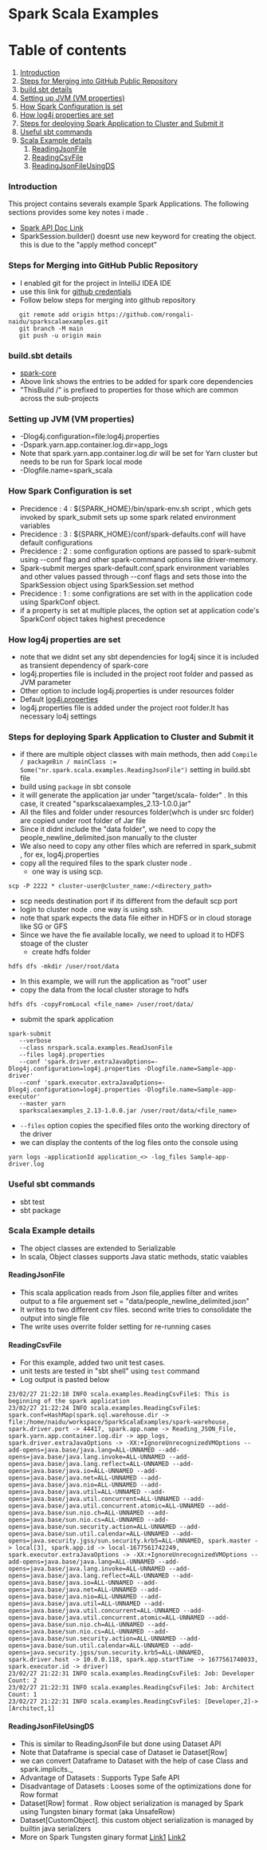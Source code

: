 # Spark Scala Examples
# Table of contents
1. [Introduction](#l3h1)
2. [Steps for Merging into GitHub Public Repository](#l3h2)
3. [build.sbt details](#l3h3)
4. [Setting up JVM (VM properties)](#l3h4)
5. [How Spark Configuration is set](#l3h5)
6. [How log4j properties are set](#l3h6)
7. [Steps for deploying Spark Application to Cluster and Submit it](#l3h7)
8. [Useful sbt commands](#l3h8)
9. [Scala Example details](#l3h9)
   1. [ReadingJsonFile](#l4h1)
   2. [ReadingCsvFile](#l4h2)
   3. [ReadingJsonFileUsingDS](#l4h3)


### Introduction  
<a id="l3h1"></a>
This project contains severals example Spark Applications. 
The following sections provides some key notes i made .
* [Spark API Doc Link](https://spark.apache.org/docs/2.4.0/api.html)
* SparkSession.builder() doesnt use new keyword for creating the object. this is due to the "apply method concept"


### Steps for Merging into GitHub Public Repository
<a id="l3h2"></a>
* I enabled git for the project in IntelliJ IDEA IDE
* use this link for [github credentials](https://ginnyfahs.medium.com/github-error-authentication-failed-from-command-line-3a545bfd0ca8)
* Follow below steps for merging into github repository

```
   git remote add origin https://github.com/rongali-naidu/sparkscalaexamples.git  
   git branch -M main
   git push -u origin main
```


### build.sbt details
<a id="l3h3"></a>
* [spark-core]( https://mvnrepository.com/artifact/org.apache.spark/spark-core_2.13/3.3.1 )
* Above link shows the entries to be added for spark core dependencies
* "ThisBuild /" is prefixed to properties for those which are common across the sub-projects


### Setting up JVM (VM properties)
<a id="l3h4"></a>
* -Dlog4j.configuration=file:log4j.properties
* -Dspark.yarn.app.container.log.dir=app_logs
*  Note that spark.yarn.app.container.log.dir will be set for Yarn cluster but needs to be run for Spark local mode
* -Dlogfile.name=spark_scala


### How Spark Configuration is set
<a id="l3h5"></a>
* Precidence : 4 :  ${SPARK_HOME}/bin/spark-env.sh script , which gets invoked by spark_submit sets up some spark related environment variables
* Precidence : 3  :  ${SPARK_HOME}/conf/spark-defaults.conf will have default configurations
* Precidence : 2 : some configuration options are passed to spark-submit using --conf flag and other spark-command options like driver-memory. 
* Spark-submit merges spark-default.conf,spark environment variables and other values passed through --conf flags and sets those into the SparkSession object using SparkSession.set method
* Precidence : 1 : some configrations are set with in the application code using SparkConf object.
* if a property is set at multiple places, the option set at application code's SparkConf object takes highest precedence


### How log4j properties are set
<a id="l3h6"></a>
* note that we didnt set any sbt dependencies for log4j since it is included as transient dependency of spark-core
* log4j.properties file is included in the project root folder and passed as JVM parameter
* Other option to include log4j.properties is under resources folder
* Default [log4j.properties](https://docs.oracle.com/cd/E29578_01/webhelp/cas_webcrawler/src/cwcg_config_log4j_file.html)
* log4j.properties file is added under the project root folder.It has
necessary lo4j settings 


### Steps for deploying Spark Application to Cluster and Submit it
<a id="l3h7"></a>
* if there are multiple object classes with main methods, then add 
`Compile / packageBin / mainClass := Some("nr.spark.scala.examples.ReadingJsonFile")` setting in build.sbt file
* build using `package` in sbt console
* it will generate the application jar under "target/scala-<version> folder" . In this case, it created "sparkscalaexamples_2.13-1.0.0.jar"
* All the files and folder under resources folder(whch is under src folder) are copied under root folder of Jar file
* Since it didnt include the "data folder", we need to copy the people_newline_delimited.json manually to the cluster
* We also need to copy any other files which are referred in spark_submit , for ex, log4j.properties
* copy all the required files to the spark cluster node . 
  * one way is using scp. 
```
scp -P 2222 * cluster-user@cluster_name:/<directory_path>
```
  * scp needs destination port if its different from the default scp port
* login to cluster node . one way is using ssh.
* note that spark expects the data file either in HDFS or in cloud storage like SG or GFS
* Since we have the fie available locally, we need to upload it to HDFS stoage of the cluster
  * create hdfs folder 
```
hdfs dfs -mkdir /user/root/data
```
  * In this example, we will run the application as "root" user
  * copy the data from the local cluster storage to hdfs 
```
hdfs dfs -copyFromLocal <file_name> /user/root/data/
```
* submit the spark application
```
spark-submit 
   --verbose 
   --class nrspark.scala.examples.ReadJsonFile
   --files log4j.properties
   --conf 'spark.driver.extraJavaOptions=-Dlog4j.configuration=log4j.properties -Dlogfile.name=Sample-app-driver'
   --conf 'spark.executor.extraJavaOptions=-Dlog4j.configuration=log4j.properties -Dlogfile.name=Sample-app-executor'
   --master yarn
   sparkscalaexamples_2.13-1.0.0.jar /user/root/data/<file_name>
```
* `--files` option copies the specified files onto the working directory of the driver
* we can display the contents of the log files onto the console using
```
yarn logs -applicationId application_<> -log_files Sample-app-driver.log
```


### Useful sbt commands
<a id="l3h8"></a>
* sbt test
* sbt package


### Scala Example details
<a id="l3h9"></a>
* The object classes are extended to Serializable
* In scala, Object classes supports Java static methods, static vaiables


#### ReadingJsonFile
<a id="l4h1"></a>
* This scala application reads from Json file,applies filter and writes output to a file
arguement set  = "data/people_newline_delimited.json"
* It writes to two different csv files. second write tries to consolidate the output into single file
* The write uses overrite folder setting for re-running cases


#### ReadingCsvFile
<a id="l4h2"></a>
* For this example, added two unit test cases. 
* unit tests are tested in "sbt shell" using `test` command
* Log output is pasted below 
```
23/02/27 21:22:18 INFO scala.examples.ReadingCsvFile$: This is beginning of the spark application
23/02/27 21:22:24 INFO scala.examples.ReadingCsvFile$: spark.conf=HashMap(spark.sql.warehouse.dir -> file:/home/naidu/workspace/SparkScalaExamples/spark-warehouse, spark.driver.port -> 44417, spark.app.name -> Reading_JSON_File, spark.yarn.app.container.log.dir -> app_logs, spark.driver.extraJavaOptions -> -XX:+IgnoreUnrecognizedVMOptions --add-opens=java.base/java.lang=ALL-UNNAMED --add-opens=java.base/java.lang.invoke=ALL-UNNAMED --add-opens=java.base/java.lang.reflect=ALL-UNNAMED --add-opens=java.base/java.io=ALL-UNNAMED --add-opens=java.base/java.net=ALL-UNNAMED --add-opens=java.base/java.nio=ALL-UNNAMED --add-opens=java.base/java.util=ALL-UNNAMED --add-opens=java.base/java.util.concurrent=ALL-UNNAMED --add-opens=java.base/java.util.concurrent.atomic=ALL-UNNAMED --add-opens=java.base/sun.nio.ch=ALL-UNNAMED --add-opens=java.base/sun.nio.cs=ALL-UNNAMED --add-opens=java.base/sun.security.action=ALL-UNNAMED --add-opens=java.base/sun.util.calendar=ALL-UNNAMED --add-opens=java.security.jgss/sun.security.krb5=ALL-UNNAMED, spark.master -> local[3], spark.app.id -> local-1677561742249, spark.executor.extraJavaOptions -> -XX:+IgnoreUnrecognizedVMOptions --add-opens=java.base/java.lang=ALL-UNNAMED --add-opens=java.base/java.lang.invoke=ALL-UNNAMED --add-opens=java.base/java.lang.reflect=ALL-UNNAMED --add-opens=java.base/java.io=ALL-UNNAMED --add-opens=java.base/java.net=ALL-UNNAMED --add-opens=java.base/java.nio=ALL-UNNAMED --add-opens=java.base/java.util=ALL-UNNAMED --add-opens=java.base/java.util.concurrent=ALL-UNNAMED --add-opens=java.base/java.util.concurrent.atomic=ALL-UNNAMED --add-opens=java.base/sun.nio.ch=ALL-UNNAMED --add-opens=java.base/sun.nio.cs=ALL-UNNAMED --add-opens=java.base/sun.security.action=ALL-UNNAMED --add-opens=java.base/sun.util.calendar=ALL-UNNAMED --add-opens=java.security.jgss/sun.security.krb5=ALL-UNNAMED, spark.driver.host -> 10.0.0.118, spark.app.startTime -> 1677561740033, spark.executor.id -> driver)
23/02/27 21:22:31 INFO scala.examples.ReadingCsvFile$: Job: Developer Count: 2
23/02/27 21:22:31 INFO scala.examples.ReadingCsvFile$: Job: Architect Count: 1
23/02/27 21:22:31 INFO scala.examples.ReadingCsvFile$: [Developer,2]->[Architect,1]
```

#### ReadingJsonFileUsingDS
<a id="l4h3"></a>
* This is similar to ReadingJsonFile but done using Dataset API
* Note that Dataframe is special case of Dataset ie Dataset[Row]
* we can convert Dataframe to Dataset with the help of case Class and spark.implicits._
* Advantage of Datasets : Supports Type Safe API 
* Disadvantage of Datasets : Looses some of the optimizations done for Row format
* Dataset[Row] format . Row object serialization is managed by Spark using Tungsten binary format (aka UnsafeRow)
* Dataset[CustomObject]. this custom object serialization is managed by builtin java serializers
* More on Spark Tungsten ginary format [Link1](https://spoddutur.github.io/spark-notes/deep_dive_into_storage_formats.html)
  [Link2](https://medium.com/@goyalsaurabh66/project-tungsten-and-catalyst-sql-optimizer-9d3c83806b63)



